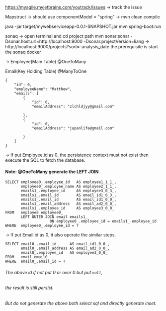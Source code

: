 https://myagile.myjetbrains.com/youtrack/issues
-> track the issue

Mapstruct
-> should use componentModel = "spring"
-> mvn clean compile

java -jar target/mywebserviceapp-0.0.1-SNAPSHOT.jar
mvn spring-boot:run

sonaq
-> 
open terminal and cd project path
mvn sonar:sonar -Dsonar.host.url=http://localhost:9000 -Dsonar.projectVersion=liang
->
http://localhost:9000/projects?sort=-analysis_date
the prerequisite is start the sonaq docker


->
Employee(Main Table)
@OneToMany

Email(Key Holding Table)
@ManyToOne

```
{
	"id": 0,
	"employeeName": "Matthew",
	"emails": [
		{
			"id": 0, 
			"emailAddress": "zlchldjyy@gmail.com"
			
		}, 
		{
			"id": 0, 
			"emailAddress": "japanlife@gmail.com"
			
		}
	]
}
```
-> If put Employee.id as 0, the persistence context must not exist 
then execute the SQL to fetch the database.

#### Note: @OneToMany generate the LEFT JOIN
```
SELECT employee0_.employee_id   AS employee1_1_1_, 
       employee0_.employee_name AS employee2_1_1_, 
       emails1_.employee_id     AS employee3_0_3_, 
       emails1_.email_id        AS email_id1_0_3_, 
       emails1_.email_id        AS email_id1_0_0_, 
       emails1_.email_address   AS email_ad2_0_0_, 
       emails1_.employee_id     AS employee3_0_0_ 
FROM   employee employee0_ 
       LEFT OUTER JOIN email emails1_ 
                    ON employee0_.employee_id = emails1_.employee_id 
WHERE  employee0_.employee_id = ? 
```

-> If put Email.id as 0, it also operate the similar steps.
```
SELECT email0_.email_id      AS email_id1_0_0_, 
       email0_.email_address AS email_ad2_0_0_, 
       email0_.employee_id   AS employee3_0_0_ 
FROM   email email0_ 
WHERE  email0_.email_id = ? 
```

###### The above id if not put 0 or over 0 but put `null`, 
###### the result is still persist. 
###### But do not generate the above both select sql and directly generate inset.